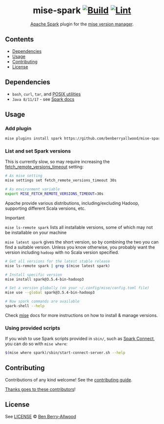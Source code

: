 <div align="center">

# mise-spark [![Build](https://github.com/benberryallwood/mise-spark/actions/workflows/build.yml/badge.svg)](https://github.com/benberryallwood/mise-spark/actions/workflows/build.yml) [![Lint](https://github.com/benberryallwood/mise-spark/actions/workflows/lint.yml/badge.svg)](https://github.com/benberryallwood/mise-spark/actions/workflows/lint.yml)

[Apache Spark](https://spark.apache.org/documentation.html) plugin for the [mise version manager](https://mise.jdx.dev).

</div>

## Contents

- [Dependencies](#dependencies)
- [Usage](#usage)
- [Contributing](#contributing)
- [License](#license)

## Dependencies

- `bash`, `curl`, `tar`, and [POSIX utilities](https://pubs.opengroup.org/onlinepubs/9699919799/idx/utilities.html)
- `Java 8/11/17` - see [Spark docs](https://spark.apache.org/docs/latest/)

## Usage

### Add plugin

```bash
mise plugins install spark https://github.com/benberryallwood/mise-spark
```

### List and set Spark versions

This is currently slow, so may require increasing the [fetch_remote_versions_timeout](https://mise.jdx.dev/configuration/settings.html#fetch_remote_versions_timeout) setting:

```bash
# As mise setting
mise settings set fetch_remote_versions_timeout 30s

# As environment variable
export MISE_FETCH_REMOTE_VERSIONS_TIMEOUT=30s
```

Apache provide various distributions, including/excluding Hadoop, supporting different Scala versions, etc.

> [!IMPORTANT]
> `mise ls-remote spark` lists all installable versions, some of which may not be installable on your machine

`mise latest spark` gives the short version, so by combining the two you can find a suitable version.
Unless you know otherwise, you probably want the version including `hadoop` with no Scala version specified.

```bash
# Get all versions for the latest stable release
mise ls-remote spark | grep $(mise latest spark)

# Install specific version
mise install spark@3.5.4-bin-hadoop3

# Set a version globally (on your ~/.config/mise/config.toml file)
mise use --global spark@3.5.4-bin-hadoop3

# Now spark commands are available
spark-shell --help
```

Check [mise](https://mise.jdx.dev) docs for more instructions on how to install & manage versions.

### Using provided scripts

If you wish to use Spark scripts provided in `sbin/`, such as [Spark Connect](https://spark.apache.org/docs/latest/api/python/getting_started/quickstart_connect.html), you can do so with `mise where`:

```bash
$(mise where spark)/sbin/start-connect-server.sh --help
```

## Contributing

Contributions of any kind welcome! See the [contributing guide](contributing.md).

[Thanks goes to these contributors](https://github.com/benberryallwood/mise-spark/graphs/contributors)!

## License

See [LICENSE](LICENSE) © [Ben Berry-Allwood](https://github.com/benberryallwood/)
